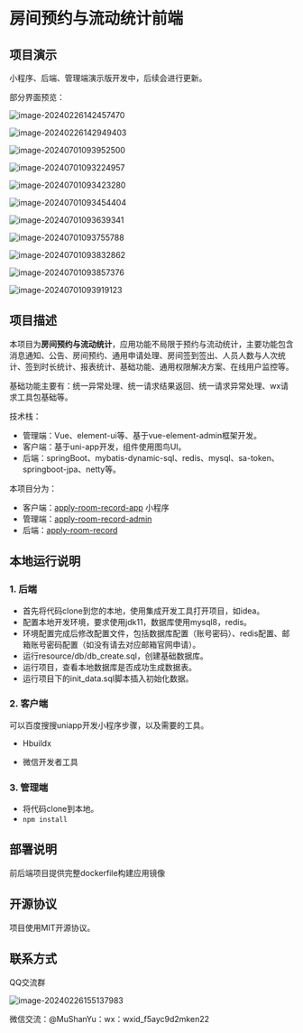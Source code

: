 # 房间预约与流动统计前端

## 项目演示

小程序、后端、管理端演示版开发中，后续会进行更新。

部分界面预览：

![image-20240226142457470](https://mushanyu-note.oss-cn-beijing.aliyuncs.com/mk-image/image-20240226142457470.png)

![image-20240226142949403](https://mushanyu-note.oss-cn-beijing.aliyuncs.com/mk-image/image-20240226142949403.png)

![image-20240701093952500](https://mushanyu-note.oss-cn-beijing.aliyuncs.com/mk-image/image-20240701093952500.png)

![image-20240701093224957](https://mushanyu-note.oss-cn-beijing.aliyuncs.com/mk-image/image-20240701093224957.png)

![image-20240701093423280](https://mushanyu-note.oss-cn-beijing.aliyuncs.com/mk-image/image-20240701093423280.png)

![image-20240701093454404](https://mushanyu-note.oss-cn-beijing.aliyuncs.com/mk-image/image-20240701093454404.png)

![image-20240701093639341](https://mushanyu-note.oss-cn-beijing.aliyuncs.com/mk-image/image-20240701093639341.png)

![image-20240701093755788](https://mushanyu-note.oss-cn-beijing.aliyuncs.com/mk-image/image-20240701093755788.png)

![image-20240701093832862](https://mushanyu-note.oss-cn-beijing.aliyuncs.com/mk-image/image-20240701093832862.png)

![image-20240701093857376](https://mushanyu-note.oss-cn-beijing.aliyuncs.com/mk-image/image-20240701093857376.png)

![image-20240701093919123](https://mushanyu-note.oss-cn-beijing.aliyuncs.com/mk-image/image-20240701093919123.png)

## 项目描述

本项目为**房间预约与流动统计**，应用功能不局限于预约与流动统计，主要功能包含消息通知、公告、房间预约、通用申请处理、房间签到签出、人员人数与人次统计、签到时长统计、报表统计、基础功能、通用权限解决方案、在线用户监控等。

基础功能主要有：统一异常处理、统一请求结果返回、统一请求异常处理、wx请求工具包基础等。

技术栈：

- 管理端：Vue、element-ui等、基于vue-element-admin框架开发。
- 客户端：基于uni-app开发，组件使用图鸟UI。
- 后端：springBoot、mybatis-dynamic-sql、redis、mysql、sa-token、springboot-jpa、netty等。

本项目分为：

- 客户端：[apply-room-record-app](https://github.com/MuShanYu/apply-room-record-app) 小程序
- 管理端：[apply-room-record-admin](https://github.com/MuShanYu/apply-room-record-admin) 
- 后端：[apply-room-record](https://github.com/MuShanYu/apply-room-record) 

## 本地运行说明

### 1. 后端

- 首先将代码clone到您的本地，使用集成开发工具打开项目，如idea。
- 配置本地开发环境，要求使用jdk11，数据库使用mysql8，redis。
- 环境配置完成后修改配置文件，包括数据库配置（账号密码）、redis配置、邮箱账号密码配置（如没有请去对应邮箱官网申请）。
- 运行resource/db/db_create.sql，创建基础数据库。
- 运行项目，查看本地数据库是否成功生成数据表。
- 运行项目下的init_data.sql脚本插入初始化数据。

### 2. 客户端

可以百度搜搜uniapp开发小程序步骤，以及需要的工具。

- Hbuildx

- 微信开发者工具

### 3. 管理端

- 将代码clone到本地。
- `npm install`

## 部署说明

前后端项目提供完整dockerfile构建应用镜像

## 开源协议

项目使用MIT开源协议。

## 联系方式

QQ交流群

![image-20240226155137983](https://mushanyu-note.oss-cn-beijing.aliyuncs.com/mk-image/image-20240226155137983.png)

微信交流：@MuShanYu：wx：wxid_f5ayc9d2mken22
